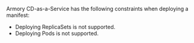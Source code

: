 Armory CD-as-a-Service has the following constraints when deploying a manifest:

- Deploying ReplicaSets is not  supported.
- Deploying Pods is not supported.